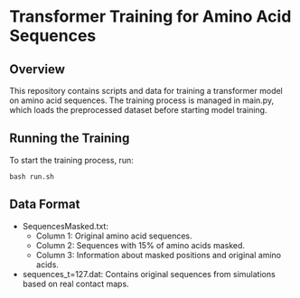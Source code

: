# Transformer Training for Amino Acid Sequences
## Overview
This repository contains scripts and data for training a transformer model on amino acid sequences. The training process is managed in main.py, which loads the preprocessed dataset before starting model training.


## Running the Training
To start the training process, run:

    bash run.sh

## Data Format

- SequencesMasked.txt:
    - Column 1: Original amino acid sequences.
    - Column 2: Sequences with 15% of amino acids masked.
    - Column 3: Information about masked positions and original amino acids.
- sequences_t=127.dat: 
    Contains original sequences from simulations based on real contact maps.
